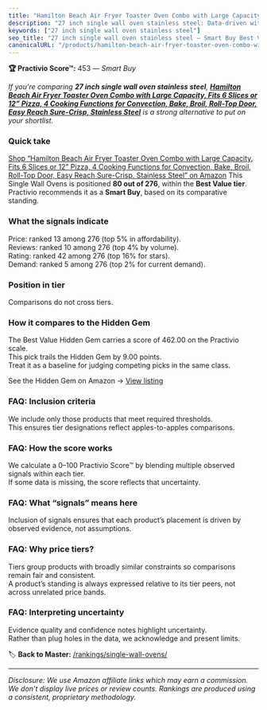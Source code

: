```yaml
---
title: "Hamilton Beach Air Fryer Toaster Oven Combo with Large Capacity, Fits 6 Slices or 12” Pizza, 4 Cooking Functions for Convection, Bake, Broil, Roll-Top Door, Easy Reach Sure-Crisp, Stainless Steel"
description: "27 inch single wall oven stainless steel: Data-driven within Best Value ranking using the Practivio Score™. Positioned by quality, value, demand, findability,…"
keywords: ["27 inch single wall oven stainless steel"]
seo_title: "27 inch single wall oven stainless steel — Smart Buy Best Value (2025)"
canonicalURL: "/products/hamilton-beach-air-fryer-toaster-oven-combo-with-large-capacity-fits-6-slices-or-12-pizza-4-cooking-functions-for-convection-bake-broil-roll-top-door-easy-reach-sure-crisp-stainless-steel-B0949DJ2LN/"
---
```


**🏆 Practivio Score™:** 453 — _Smart Buy_


*If you're comparing **27 inch single wall oven stainless steel**, **[Hamilton Beach Air Fryer Toaster Oven Combo with Large Capacity, Fits 6 Slices or 12” Pizza, 4 Cooking Functions for Convection, Bake, Broil, Roll-Top Door, Easy Reach Sure-Crisp, Stainless Steel](https://www.amazon.com/dp/B0949DJ2LN?tag=practivio-20)** is a strong alternative to put on your shortlist.*
### Quick take
[Shop “Hamilton Beach Air Fryer Toaster Oven Combo with Large Capacity, Fits 6 Slices or 12” Pizza, 4 Cooking Functions for Convection, Bake, Broil, Roll-Top Door, Easy Reach Sure-Crisp, Stainless Steel” on Amazon](https://www.amazon.com/dp/B0949DJ2LN?tag=practivio-20)
This Single Wall Ovens is positioned **80 out of 276**, within the **Best Value tier**.  
Practivio recommends it as a **Smart Buy**, based on its comparative standing.

### What the signals indicate
Price: ranked 13 among 276 (top 5% in affordability).  
Reviews: ranked 10 among 276 (top 4% by volume).  
Rating: ranked 42 among 276 (top 16% for stars).  
Demand: ranked 5 among 276 (top 2% for current demand).

### Position in tier
Comparisons do not cross tiers.

### How it compares to the Hidden Gem
The Best Value Hidden Gem carries a score of 462.00 on the Practivio scale.  
This pick trails the Hidden Gem by 9.00 points.  
Treat it as a baseline for judging competing picks in the same class.  

See the Hidden Gem on Amazon → [View listing](https://www.amazon.com/dp/B07D1KQ9HF?tag=practivio-20)

### FAQ: Inclusion criteria
We include only those products that meet required thresholds.  
This ensures tier designations reflect apples-to-apples comparisons.

### FAQ: How the score works
We calculate a 0–100 Practivio Score™ by blending multiple observed signals within each tier.  
If some data is missing, the score reflects that uncertainty.

### FAQ: What “signals” means here
Inclusion of signals ensures that each product’s placement is driven by observed evidence, not assumptions.

### FAQ: Why price tiers?
Tiers group products with broadly similar constraints so comparisons remain fair and consistent.  
A product’s standing is always expressed relative to its tier peers, not across unrelated price bands.

### FAQ: Interpreting uncertainty
Evidence quality and confidence notes highlight uncertainty.  
Rather than plug holes in the data, we acknowledge and present limits.


🏷️ **Back to Master:** [/rankings/single-wall-ovens/](/rankings/single-wall-ovens/)

---
_Disclosure: We use Amazon affiliate links which may earn a commission. We don’t display live prices or review counts. Rankings are produced using a consistent, proprietary methodology._
